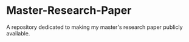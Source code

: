 # Master-Research-Paper
A repository dedicated to making my master's research paper publicly available.
